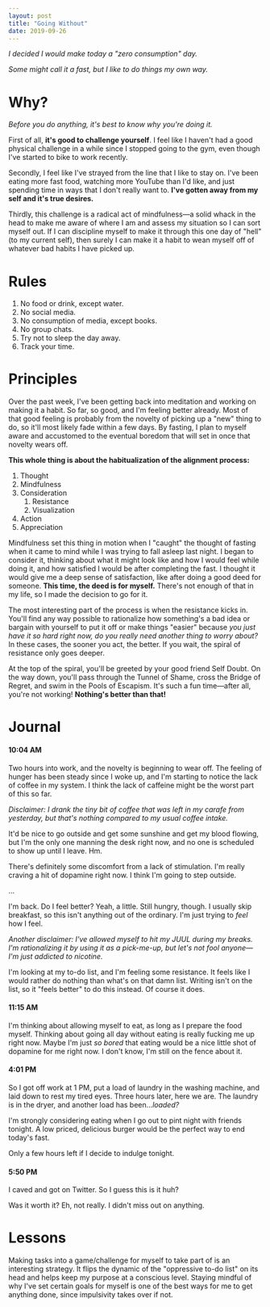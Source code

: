 ```yaml
---
layout: post
title: "Going Without"
date: 2019-09-26
---
```


*I decided I would make today a "zero consumption" day.*

*Some might call it a fast, but I like to do things my own way.*

# Why?

*Before you do anything, it's best to know why you're doing it.*

First of all, **it's good to challenge yourself**. I feel like I haven't had a good physical challenge in a while since I stopped going to the gym, even though I've started to bike to work recently.

Secondly, I feel like I've strayed from the line that I like to stay on. I've been eating more fast food, watching more YouTube than I'd like, and just spending time in ways that I don't really want to. **I've gotten away from my self and it's true desires.**

Thirdly, this challenge is a radical act of mindfulness—a solid whack in the head to make me aware of where I am and assess my situation so I can sort myself out. If I can discipline myself to make it through this one day of "hell" (to my current self), then surely I can make it a habit to wean myself off of whatever bad habits I have picked up.

# Rules

1. No food or drink, except water.
2. No social media.
3. No consumption of media, except books.
4. No group chats.
5. Try not to sleep the day away.
6. Track your time.

# Principles

Over the past week, I've been getting back into meditation and working on making it a habit. So far, so good, and I'm feeling better already. Most of that good feeling is probably from the novelty of picking up a "new" thing to do, so it'll most likely fade within a few days. By fasting, I plan to myself aware and accustomed to the eventual boredom that will set in once that novelty wears off.

**This whole thing is about the habitualization of the alignment process:**

1. Thought
2. Mindfulness
3. Consideration
   1. Resistance
   2. Visualization
4. Action
5. Appreciation

Mindfulness set this thing in motion when I "caught" the thought of fasting when it came to mind while I was trying to fall asleep last night. I began to consider it, thinking about what it might look like and how I would feel while doing it, and how satisfied I would be after completing the fast. I thought it would give me a deep sense of satisfaction, like after doing a good deed for someone. **This time, the deed is for myself.** There's not enough of that in my life, so I made the decision to go for it.

The most interesting part of the process is when the resistance kicks in. You'll find any way possible to rationalize how something's a bad idea or bargain with yourself to put it off or make things "easier" because *you just have it so hard right now, do you really need another thing to worry about?* In these cases, the sooner you act, the better. If you wait, the spiral of resistance only goes deeper. 

At the top of the spiral, you'll be greeted by your good friend Self Doubt. On the way down, you'll pass through the Tunnel of Shame, cross the Bridge of Regret, and swim in the Pools of Escapism. It's such a fun time—after all, you're not working! **Nothing's better than that!**

# Journal

#### 10:04 AM

Two hours into work, and the novelty is beginning to wear off. The feeling of hunger has been steady since I woke up, and I'm starting to notice the lack of coffee in my system. I think the lack of caffeine might be the worst part of this so far. 

*Disclaimer: I drank the tiny bit of coffee that was left in my carafe from yesterday, but that's nothing compared to my usual coffee intake.*

It'd be nice to go outside and get some sunshine and get my blood flowing, but I'm the only one manning the desk right now, and no one is scheduled to show up until I leave. Hm.

There's definitely some discomfort from a lack of stimulation. I'm really craving a hit of dopamine right now. I think I'm going to step outside.

...

I'm back. Do I feel better? Yeah, a little. Still hungry, though. I usually skip breakfast, so this isn't anything out of the ordinary. I'm just trying to *feel* how I feel.

*Another disclaimer: I've allowed myself to hit my JUUL during my breaks. I'm rationalizing it by using it as a pick-me-up, but let's not fool anyone—I'm just addicted to nicotine.*

I'm looking at my to-do list, and I'm feeling some resistance. It feels like I would rather do nothing than what's on that damn list. Writing isn't on the list, so it "feels better" to do this instead. Of course it does.

#### 11:15 AM

I'm thinking about allowing myself to eat, as long as I prepare the food myself. Thinking about going all day without eating is really fucking me up right now. Maybe I'm just *so bored* that eating would be a nice little shot of dopamine for me right now. I don't know, I'm still on the fence about it.

#### 4:01 PM

So I got off work at 1 PM, put a load of laundry in the washing machine, and laid down to rest my tired eyes. Three hours later, here we are. The laundry is in the dryer, and another load has been...*loaded?*

I'm strongly considering eating when I go out to pint night with friends tonight. A low priced, delicious burger would be the perfect way to end today's fast.

Only a few hours left if I decide to indulge tonight.

#### 5:50 PM

I caved and got on Twitter. So I guess this is it huh?

Was it worth it? Eh, not really. I didn't miss out on anything.

# Lessons

Making tasks into a game/challenge for myself to take part of is an interesting strategy. It flips the dynamic of the "oppressive to-do list" on its head and helps keep my purpose at a conscious level. Staying mindful of why I've set certain goals for myself is one of the best ways for me to get anything done, since impulsivity takes over if not.
